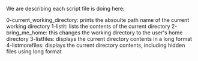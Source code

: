 We are describing each script file is doing here:

0-current_working_directory: prints the absoulte path name of the current working directory
1-listit: lists the contents of the current directory
2-bring_me_home: this changes the working directory to the user's home directory
3-listfiles: displays the current directory contents in a long format
4-listmorefiles: displays the current directory contents, including hidden files using long format
